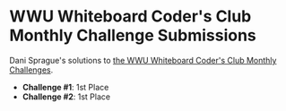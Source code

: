 # WWU Whiteboard Coder's Club Monthly Challenge Submissions

Dani Sprague's solutions to [the WWU Whiteboard Coder's Club Monthly Challenges](https://whiteboardcoders.com/coding-challenges).

- **Challenge #1**: 1st Place
- **Challenge #2**: 1st Place
